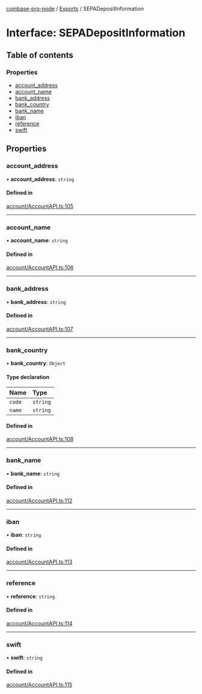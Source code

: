[coinbase-pro-node](../README.md) / [Exports](../modules.md) / SEPADepositInformation

# Interface: SEPADepositInformation

## Table of contents

### Properties

- [account_address](SEPADepositInformation.md#account_address)
- [account_name](SEPADepositInformation.md#account_name)
- [bank_address](SEPADepositInformation.md#bank_address)
- [bank_country](SEPADepositInformation.md#bank_country)
- [bank_name](SEPADepositInformation.md#bank_name)
- [iban](SEPADepositInformation.md#iban)
- [reference](SEPADepositInformation.md#reference)
- [swift](SEPADepositInformation.md#swift)

## Properties

### account_address

• **account_address**: `string`

#### Defined in

[account/AccountAPI.ts:105](https://github.com/bennycode/coinbase-pro-node/blob/dacd532/src/account/AccountAPI.ts#L105)

---

### account_name

• **account_name**: `string`

#### Defined in

[account/AccountAPI.ts:106](https://github.com/bennycode/coinbase-pro-node/blob/dacd532/src/account/AccountAPI.ts#L106)

---

### bank_address

• **bank_address**: `string`

#### Defined in

[account/AccountAPI.ts:107](https://github.com/bennycode/coinbase-pro-node/blob/dacd532/src/account/AccountAPI.ts#L107)

---

### bank_country

• **bank_country**: `Object`

#### Type declaration

| Name   | Type     |
| :----- | :------- |
| `code` | `string` |
| `name` | `string` |

#### Defined in

[account/AccountAPI.ts:108](https://github.com/bennycode/coinbase-pro-node/blob/dacd532/src/account/AccountAPI.ts#L108)

---

### bank_name

• **bank_name**: `string`

#### Defined in

[account/AccountAPI.ts:112](https://github.com/bennycode/coinbase-pro-node/blob/dacd532/src/account/AccountAPI.ts#L112)

---

### iban

• **iban**: `string`

#### Defined in

[account/AccountAPI.ts:113](https://github.com/bennycode/coinbase-pro-node/blob/dacd532/src/account/AccountAPI.ts#L113)

---

### reference

• **reference**: `string`

#### Defined in

[account/AccountAPI.ts:114](https://github.com/bennycode/coinbase-pro-node/blob/dacd532/src/account/AccountAPI.ts#L114)

---

### swift

• **swift**: `string`

#### Defined in

[account/AccountAPI.ts:115](https://github.com/bennycode/coinbase-pro-node/blob/dacd532/src/account/AccountAPI.ts#L115)
